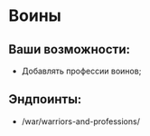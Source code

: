 # Воины

## Ваши возможности:

* Добавлять профессии воинов;

## Эндпоинты:

* /war/warriors-and-professions/
